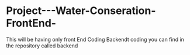 # Project---Water-Conseration-FrontEnd-
This will be having only front End Coding Backendt coding you can find in the repository called backend
